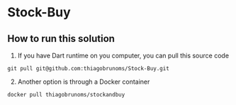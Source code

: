# Stock-Buy

## How to run this solution

1. If you have Dart runtime on you computer, you can pull this source code

```git pull git@github.com:thiagobrunoms/Stock-Buy.git```

2. Another option is through a Docker container

```docker pull thiagobrunoms/stockandbuy```
